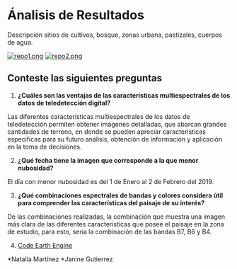 # __Ánalisis de Resultados__
Descripción sitios de cultivos, bosque, zonas urbana, pastizales, cuerpos de agua. 

[![repo1.png](https://i.postimg.cc/wx1dRTN1/repo1.png)](https://postimg.cc/LhFWrSNS)
[![repo2.png](https://i.postimg.cc/Jz5wCsf2/repo2.png)](https://postimg.cc/w1M4hjTX)

## **Conteste las siguientes preguntas**
1.	**¿Cuáles son las ventajas de las características multiespectrales de los datos de teledetección digital?**

  Las diferentes características multiespectrales de los datos de teledetección permiten obtener imágenes detalladas, que abarcan grandes cantidades de terreno, en donde     se pueden apreciar características especificas para su futuro análisis, obtención de información y aplicación en la toma de decisiones. 

2.	**¿Qué fecha tiene la imagen que corresponde a la que menor nubosidad?**

   El día con menor nubosidad es del 1 de Enero al 2 de Febrero del 2019. 

3.	**¿Qué combinaciones espectrales de bandas y colores considera útil para comprender las características del paisaje de su interés?**

  De las combinaciones realizadas, la combinación que muestra una imagen más clara de las diferentes características que posee el paisaje en la zona de estudio, para esto,   sería la combinación de las bandas B7, B6 y B4.  

4.	[Code Earth Engine](https://code.earthengine.google.com/?scriptPath=users%2Fmartineznathalia17%2Fcuenca%3AUntitledFile)


*Natalia Martínez
*Janine Gutierrez
